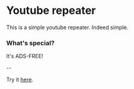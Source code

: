 # Youtube repeater
This is a simple youtube repeater. Indeed simple.

### What's special?
It's ADS-FREE!

--

Try it [here](https://changhc.github.io/youtube-repeater/youtube-repeat.html).